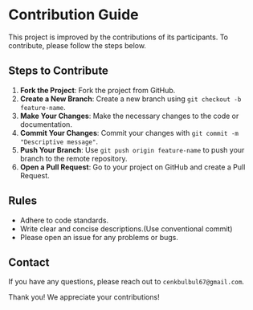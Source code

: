 # Contribution Guide

This project is improved by the contributions of its participants. To contribute, please follow the steps below.

## Steps to Contribute

1. **Fork the Project**: Fork the project from GitHub.
2. **Create a New Branch**: Create a new branch using `git checkout -b feature-name`.
3. **Make Your Changes**: Make the necessary changes to the code or documentation.
4. **Commit Your Changes**: Commit your changes with `git commit -m "Descriptive message"`.
5. **Push Your Branch**: Use `git push origin feature-name` to push your branch to the remote repository.
6. **Open a Pull Request**: Go to your project on GitHub and create a Pull Request.

## Rules

- Adhere to code standards.
- Write clear and concise descriptions.(Use conventional commit)
- Please open an issue for any problems or bugs.

## Contact

If you have any questions, please reach out to `cenkbulbul67@gmail.com`.

Thank you! We appreciate your contributions!
